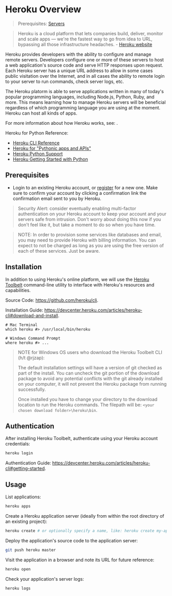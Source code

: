 # Heroku Overview

> Prerequisites: [Servers](/notes/hardware/servers.md)


> Heroku is a cloud platform that lets companies build, deliver, monitor and scale apps — we're the fastest way to go from idea to URL, bypassing all those infrastructure headaches. - [Heroku website](https://www.heroku.com/what)

Heroku provides developers with the ability to configure and manage remote servers. Developers configure one or more of these servers to host a web application's source code and serve HTTP responses upon request. Each Heroku server has a unique URL address to allow in some cases public visitation over the Internet, and in all cases the ability to remote login to your server to run commands, check server logs, etc.

The Heroku platorm is able to serve applications written in many of today's popular programming languages, including Node.js, Python, Ruby, and more. This means learning how to manage Heroku servers will be beneficial regardless of which programming language you are using at the moment. Heroku can host all kinds of apps.

For more information about how Heroku works, see: .

Heroku for Python Reference:

  + [Heroku CLI Reference](https://devcenter.heroku.com/categories/command-line)
  + [Heroku for "Pythonic apps and APIs"](https://www.heroku.com/python)
  + [Heroku Python Support](https://devcenter.heroku.com/articles/python-support)
  + [Heroku Getting Started with Python](https://devcenter.heroku.com/articles/getting-started-with-python#introduction)

## Prerequisites

  + Login to an existing Heroku account, or [register](https://signup.heroku.com/) for a new one. Make sure to confirm your account by clicking a confirmation link the confirmation email sent to you by Heroku.

> Security Alert: consider eventually enabling multi-factor authentication on your Heroku account to keep your account and your servers safe from intrusion. Don't worry about doing this now if you don't feel like it, but take a moment to do so when you have time.

> NOTE: In order to provision some services like databases and email, you may need to provide Heroku with billing information. You can expect to not be charged as long as you are using the free version of each of these services. Just be aware.

## Installation

In addition to using Heroku's online platform, we will use the [Heroku Toolbelt](https://devcenter.heroku.com/articles/heroku-cli) command-line utility to interface with Heroku's resources and capabilities.

Source Code: https://github.com/heroku/cli.

Installation Guide: https://devcenter.heroku.com/articles/heroku-cli#download-and-install.

``` shell
# Mac Terminal
which heroku #> /usr/local/bin/heroku

# Windows Command Prompt
where heroku #> ...
```

> NOTE for Windows OS users who download the Heroku Toolbelt CLI (h/t @rjzap):
>
> The default installation settings will have a version of git checked as part of the install. You can uncheck the git portion of the download package to avoid any potential conflicts with the git already installed on your computer, it will not prevent the Heroku package from running successfully.
>
> Once installed you have to change your directory to the download location to run the Heroku commands. The filepath will be: `<your chosen download folder>\heroku\bin`.
>

## Authentication

After installing Heroku Toolbelt, authenticate using your Heroku account credentials:

```` sh
heroku login
````

Authentication Guide: https://devcenter.heroku.com/articles/heroku-cli#getting-started.

## Usage

List applications:

```` sh
heroku apps
````

Create a Heroku application server (ideally from within the root directory of an existing project):

```` sh
heroku create # or optionally specify a name, like: heroku create my-app-name
````

Deploy the application's source code to the application server:

```` sh
git push heroku master
````

Visit the application in a browser and note its URL for future reference:

```` sh
heroku open
````

Check your application's server logs:

```` sh
heroku logs
````
